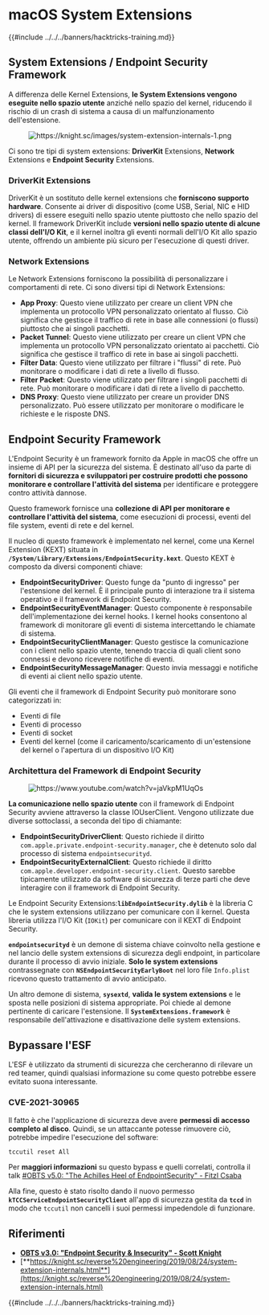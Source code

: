 # macOS System Extensions

{{#include ../../../banners/hacktricks-training.md}}

## System Extensions / Endpoint Security Framework

A differenza delle Kernel Extensions, **le System Extensions vengono eseguite nello spazio utente** anziché nello spazio del kernel, riducendo il rischio di un crash di sistema a causa di un malfunzionamento dell'estensione.

<figure><img src="../../../images/image (606).png" alt="https://knight.sc/images/system-extension-internals-1.png"><figcaption></figcaption></figure>

Ci sono tre tipi di system extensions: **DriverKit** Extensions, **Network** Extensions e **Endpoint Security** Extensions.

### **DriverKit Extensions**

DriverKit è un sostituto delle kernel extensions che **forniscono supporto hardware**. Consente ai driver di dispositivo (come USB, Serial, NIC e HID drivers) di essere eseguiti nello spazio utente piuttosto che nello spazio del kernel. Il framework DriverKit include **versioni nello spazio utente di alcune classi dell'I/O Kit**, e il kernel inoltra gli eventi normali dell'I/O Kit allo spazio utente, offrendo un ambiente più sicuro per l'esecuzione di questi driver.

### **Network Extensions**

Le Network Extensions forniscono la possibilità di personalizzare i comportamenti di rete. Ci sono diversi tipi di Network Extensions:

- **App Proxy**: Questo viene utilizzato per creare un client VPN che implementa un protocollo VPN personalizzato orientato al flusso. Ciò significa che gestisce il traffico di rete in base alle connessioni (o flussi) piuttosto che ai singoli pacchetti.
- **Packet Tunnel**: Questo viene utilizzato per creare un client VPN che implementa un protocollo VPN personalizzato orientato ai pacchetti. Ciò significa che gestisce il traffico di rete in base ai singoli pacchetti.
- **Filter Data**: Questo viene utilizzato per filtrare i "flussi" di rete. Può monitorare o modificare i dati di rete a livello di flusso.
- **Filter Packet**: Questo viene utilizzato per filtrare i singoli pacchetti di rete. Può monitorare o modificare i dati di rete a livello di pacchetto.
- **DNS Proxy**: Questo viene utilizzato per creare un provider DNS personalizzato. Può essere utilizzato per monitorare o modificare le richieste e le risposte DNS.

## Endpoint Security Framework

L'Endpoint Security è un framework fornito da Apple in macOS che offre un insieme di API per la sicurezza del sistema. È destinato all'uso da parte di **fornitori di sicurezza e sviluppatori per costruire prodotti che possono monitorare e controllare l'attività del sistema** per identificare e proteggere contro attività dannose.

Questo framework fornisce una **collezione di API per monitorare e controllare l'attività del sistema**, come esecuzioni di processi, eventi del file system, eventi di rete e del kernel.

Il nucleo di questo framework è implementato nel kernel, come una Kernel Extension (KEXT) situata in **`/System/Library/Extensions/EndpointSecurity.kext`**. Questo KEXT è composto da diversi componenti chiave:

- **EndpointSecurityDriver**: Questo funge da "punto di ingresso" per l'estensione del kernel. È il principale punto di interazione tra il sistema operativo e il framework di Endpoint Security.
- **EndpointSecurityEventManager**: Questo componente è responsabile dell'implementazione dei kernel hooks. I kernel hooks consentono al framework di monitorare gli eventi di sistema intercettando le chiamate di sistema.
- **EndpointSecurityClientManager**: Questo gestisce la comunicazione con i client nello spazio utente, tenendo traccia di quali client sono connessi e devono ricevere notifiche di eventi.
- **EndpointSecurityMessageManager**: Questo invia messaggi e notifiche di eventi ai client nello spazio utente.

Gli eventi che il framework di Endpoint Security può monitorare sono categorizzati in:

- Eventi di file
- Eventi di processo
- Eventi di socket
- Eventi del kernel (come il caricamento/scaricamento di un'estensione del kernel o l'apertura di un dispositivo I/O Kit)

### Architettura del Framework di Endpoint Security

<figure><img src="../../../images/image (1068).png" alt="https://www.youtube.com/watch?v=jaVkpM1UqOs"><figcaption></figcaption></figure>

**La comunicazione nello spazio utente** con il framework di Endpoint Security avviene attraverso la classe IOUserClient. Vengono utilizzate due diverse sottoclassi, a seconda del tipo di chiamante:

- **EndpointSecurityDriverClient**: Questo richiede il diritto `com.apple.private.endpoint-security.manager`, che è detenuto solo dal processo di sistema `endpointsecurityd`.
- **EndpointSecurityExternalClient**: Questo richiede il diritto `com.apple.developer.endpoint-security.client`. Questo sarebbe tipicamente utilizzato da software di sicurezza di terze parti che deve interagire con il framework di Endpoint Security.

Le Endpoint Security Extensions:**`libEndpointSecurity.dylib`** è la libreria C che le system extensions utilizzano per comunicare con il kernel. Questa libreria utilizza l'I/O Kit (`IOKit`) per comunicare con il KEXT di Endpoint Security.

**`endpointsecurityd`** è un demone di sistema chiave coinvolto nella gestione e nel lancio delle system extensions di sicurezza degli endpoint, in particolare durante il processo di avvio iniziale. **Solo le system extensions** contrassegnate con **`NSEndpointSecurityEarlyBoot`** nel loro file `Info.plist` ricevono questo trattamento di avvio anticipato.

Un altro demone di sistema, **`sysextd`**, **valida le system extensions** e le sposta nelle posizioni di sistema appropriate. Poi chiede al demone pertinente di caricare l'estensione. Il **`SystemExtensions.framework`** è responsabile dell'attivazione e disattivazione delle system extensions.

## Bypassare l'ESF

L'ESF è utilizzato da strumenti di sicurezza che cercheranno di rilevare un red teamer, quindi qualsiasi informazione su come questo potrebbe essere evitato suona interessante.

### CVE-2021-30965

Il fatto è che l'applicazione di sicurezza deve avere **permessi di accesso completo al disco**. Quindi, se un attaccante potesse rimuovere ciò, potrebbe impedire l'esecuzione del software:
```bash
tccutil reset All
```
Per **maggiori informazioni** su questo bypass e quelli correlati, controlla il talk [#OBTS v5.0: "The Achilles Heel of EndpointSecurity" - Fitzl Csaba](https://www.youtube.com/watch?v=lQO7tvNCoTI)

Alla fine, questo è stato risolto dando il nuovo permesso **`kTCCServiceEndpointSecurityClient`** all'app di sicurezza gestita da **`tccd`** in modo che `tccutil` non cancelli i suoi permessi impedendole di funzionare.

## Riferimenti

- [**OBTS v3.0: "Endpoint Security & Insecurity" - Scott Knight**](https://www.youtube.com/watch?v=jaVkpM1UqOs)
- [**https://knight.sc/reverse%20engineering/2019/08/24/system-extension-internals.html**](https://knight.sc/reverse%20engineering/2019/08/24/system-extension-internals.html)

{{#include ../../../banners/hacktricks-training.md}}
